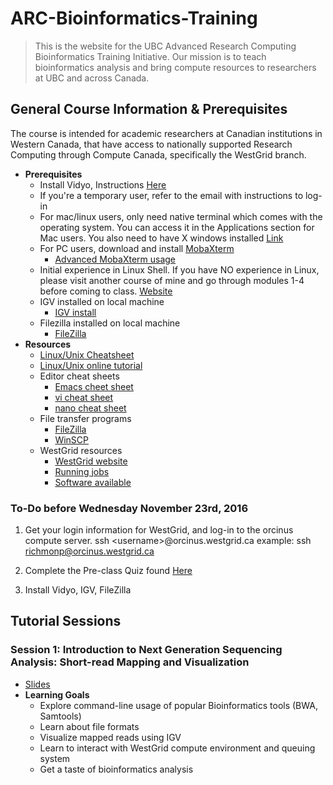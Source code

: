 # ARC-Bioinformatics-Training
> This is the website for the UBC Advanced Research Computing Bioinformatics Training Initiative.  Our mission is to teach bioinformatics analysis and bring compute resources to researchers at UBC and across Canada.


## General Course Information & Prerequisites
The course is intended for academic researchers at Canadian institutions in Western Canada, that have access to nationally supported Research Computing through Compute Canada, specifically the WestGrid branch.  
+ **Prerequisites**
  + Install Vidyo, Instructions [Here](https://github.com/Phillip-a-richmond/ARC-Bioinformatics-Training/blob/master/Vidyo_instructions.md)
  + If you're a temporary user, refer to the email with instructions to log-in
  + For mac/linux users, only need native terminal which comes with the operating system.  You can access it in the Applications section for Mac users.  You also need to have X windows installed [Link](https://www.xquartz.org/)
  + For PC users, download and install [MobaXterm](http://mobaxterm.mobatek.net/) 
    + [Advanced MobaXterm usage](https://www.youtube.com/watch?v=Gkl8LD1rwlU) 
  + Initial experience in Linux Shell.  If you have NO experience in Linux, please visit another course of mine and go through modules 1-4 before coming to class. [Website](http://phillip-a-richmond.github.io/Bioinformatics-Introductory-Analysis-Course/)
  + IGV installed on local machine 
    + [IGV install](https://www.broadinstitute.org/software/igv/log-in) 
  + Filezilla installed on local machine
    + [FileZilla](https://filezilla-project.org/)
+ **Resources**
    + [Linux/Unix Cheatsheet](https://github.com/Phillip-a-richmond/ARC-Bioinformatics-Training/blob/master/UnixCheatSheet.pdf) 
    + [Linux/Unix online tutorial](http://www.ee.surrey.ac.uk/Teaching/Unix/) 
    + Editor cheat sheets 
      + [Emacs cheet sheet](http://www.rgrjr.com/emacs/emacs_cheat.html) 
      + [vi cheat sheet](http://www.lagmonster.org/docs/vi.html) 
      + [nano cheat sheet](http://www.codexpedia.com/text-editor/nano-text-editor-command-cheatsheet/) 
    + File transfer programs  
      + [FileZilla](https://filezilla-project.org/)
      + [WinSCP](https://winscp.net/eng/download.php) 
    + WestGrid resources 
      + [WestGrid website](https://www.westgrid.ca/) 
      + [Running jobs](https://www.westgrid.ca/support/running_jobs) 
      + [Software available](https://www.westgrid.ca/support/software/) 
      

### To-Do before Wednesday November 23rd, 2016
1. Get your login information for WestGrid, and log-in to the orcinus compute server.
ssh \<username\>@orcinus.westgrid.ca
example:
ssh richmonp@orcinus.westgrid.ca

2. Complete the Pre-class Quiz found [Here](https://github.com/Phillip-a-richmond/ARC-Bioinformatics-Training/blob/master/Pre-Course-Quiz.md)

3. Install Vidyo, IGV, FileZilla

## Tutorial Sessions
### Session 1: Introduction to Next Generation Sequencing Analysis: Short-read Mapping and Visualization
  + [Slides](https://docs.google.com/presentation/d/1vaHO9tewJhnpn3CQkIADKnJka4SrKCFb2_zOMTOi7yc/edit?usp=sharing)
  + **Learning Goals** 
    + Explore command-line usage of popular Bioinformatics tools (BWA, Samtools)
    + Learn about file formats
    + Visualize mapped reads using IGV
    + Learn to interact with WestGrid compute environment and queuing system
    + Get a taste of bioinformatics analysis 





